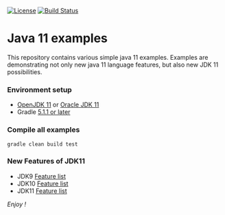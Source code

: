 [![License](https://img.shields.io/badge/License-Apache%202.0-blue.svg)](https://opensource.org/licenses/Apache-2.0)
[![Build Status](https://travis-ci.org/jveverka/java-11-examples.svg?branch=master)](https://travis-ci.org/jveverka/java-11-examples)

# Java 11 examples

This repository contains various simple java 11 examples.
Examples are demonstrating not only new java 11 language features, 
but also new JDK 11 possibilities. 

### Environment setup
* [OpenJDK 11](https://jdk.java.net/11/) or [Oracle JDK 11](https://www.oracle.com/technetwork/java/javase/downloads/jdk11-downloads-5066655.html)
* Gradle [5.1.1 or later](https://gradle.org/install/)

### Compile all examples
```
gradle clean build test
```

### New Features of JDK11
* JDK9 [Feature list](https://openjdk.java.net/projects/jdk9/)
* JDK10 [Feature list](https://openjdk.java.net/projects/jdk/10/)
* JDK11 [Feature list](https://openjdk.java.net/projects/jdk/11/) 

_Enjoy !_
